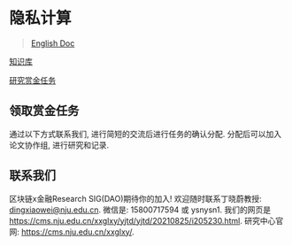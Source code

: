 # 隐私计算

> [English Doc](./README.md)

[知识库](https://github.com/DigitalFinanceAndWorldSIG-DAO/Blockchain-x-Finance-SIG-DAO/tree/main/Privacy-Preserving-Computing)

[研究赏金任务](https://github.com/DigitalFinanceAndWorldSIG-DAO/Privacy-Preserving-Computing/issues)

## 领取赏金任务

通过以下方式联系我们, 进行简短的交流后进行任务的确认分配. 分配后可以加入论文协作组, 进行研究和记录.

## 联系我们

区块链x金融Research SIG(DAO)期待你的加入! 欢迎随时联系丁晓蔚教授: dingxiaowei@nju.edu.cn. 微信是: 15800717594 或 ysnysn1. 我们的网页是 https://cms.nju.edu.cn/xxglxy/yjtd/yjtd/20210825/i205230.html. 研究中心官网: https://cms.nju.edu.cn/xxglxy/.
